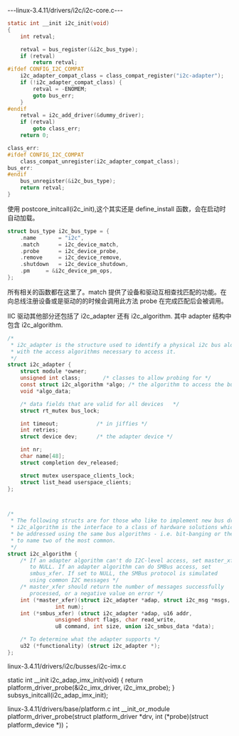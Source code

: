 
---linux-3.4.11/drivers/i2c/i2c-core.c---

```c
static int __init i2c_init(void)
{
	int retval;

	retval = bus_register(&i2c_bus_type);
	if (retval)
		return retval;
#ifdef CONFIG_I2C_COMPAT
	i2c_adapter_compat_class = class_compat_register("i2c-adapter");
	if (!i2c_adapter_compat_class) {
		retval = -ENOMEM;
		goto bus_err;
	}
#endif
	retval = i2c_add_driver(&dummy_driver);
	if (retval)
		goto class_err;
	return 0;

class_err:
#ifdef CONFIG_I2C_COMPAT
	class_compat_unregister(i2c_adapter_compat_class);
bus_err:
#endif
	bus_unregister(&i2c_bus_type);
	return retval;
}
```

使用 postcore_initcall(i2c_init),这个其实还是 define_install 函数，会在启动时自动加载。

```c
struct bus_type i2c_bus_type = {
	.name		= "i2c",
	.match		= i2c_device_match,
	.probe		= i2c_device_probe,
	.remove		= i2c_device_remove,
	.shutdown	= i2c_device_shutdown,
	.pm		= &i2c_device_pm_ops,
};
```

所有相关的函数都在这里了。match 提供了设备和驱动互相查找匹配的功能。在向总线注册设备或是驱动的的时候会调用此方法
probe 在完成匹配后会被调用。

IIC 驱动其他部分还包括了 i2c_adapter 还有 i2c_algorithm. 其中 adapter 结构中包含 i2c_algorithm.
 
```c
/*
 * i2c_adapter is the structure used to identify a physical i2c bus along
 * with the access algorithms necessary to access it.
 */
struct i2c_adapter {
	struct module *owner;
	unsigned int class;		  /* classes to allow probing for */
	const struct i2c_algorithm *algo; /* the algorithm to access the bus */
	void *algo_data;

	/* data fields that are valid for all devices	*/
	struct rt_mutex bus_lock;

	int timeout;			/* in jiffies */
	int retries;
	struct device dev;		/* the adapter device */

	int nr;
	char name[48];
	struct completion dev_released;

	struct mutex userspace_clients_lock;
	struct list_head userspace_clients;
};



/*
 * The following structs are for those who like to implement new bus drivers:
 * i2c_algorithm is the interface to a class of hardware solutions which can
 * be addressed using the same bus algorithms - i.e. bit-banging or the PCF8584
 * to name two of the most common.
 */
struct i2c_algorithm {
	/* If an adapter algorithm can't do I2C-level access, set master_xfer
	   to NULL. If an adapter algorithm can do SMBus access, set
	   smbus_xfer. If set to NULL, the SMBus protocol is simulated
	   using common I2C messages */
	/* master_xfer should return the number of messages successfully
	   processed, or a negative value on error */
	int (*master_xfer)(struct i2c_adapter *adap, struct i2c_msg *msgs,
			   int num);
	int (*smbus_xfer) (struct i2c_adapter *adap, u16 addr,
			   unsigned short flags, char read_write,
			   u8 command, int size, union i2c_smbus_data *data);

	/* To determine what the adapter supports */
	u32 (*functionality) (struct i2c_adapter *);
};

```

linux-3.4.11/drivers/i2c/busses/i2c-imx.c

static int __init i2c_adap_imx_init(void)
{
	return platform_driver_probe(&i2c_imx_driver, i2c_imx_probe);
}
subsys_initcall(i2c_adap_imx_init);

linux-3.4.11/drivers/base/platform.c
int __init_or_module platform_driver_probe(struct platform_driver *drv,
		int (*probe)(struct platform_device *))；